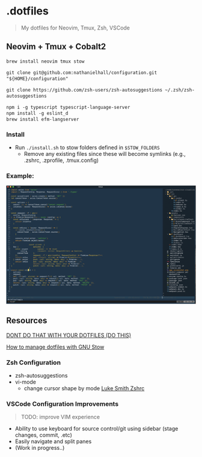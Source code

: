 # .dotfiles
> My dotfiles for Neovim, Tmux, Zsh, VSCode

## Neovim + Tmux + Cobalt2
```
brew install neovim tmux stow
```

```
git clone git@github.com:nathanielhall/configuration.git "${HOME}/configuration"
```

```
git clone https://github.com/zsh-users/zsh-autosuggestions ~/.zsh/zsh-autosuggestions
```

```
npm i -g typescript typescript-language-server
npm install -g eslint_d
brew install efm-langserver
```
### Install
- Run `./install.sh` to stow folders defined in `$STOW_FOLDERS`
  - Remove any existing files since these will become symlinks (e.g., .zshrc, .zprofile, .tmux.config)

### Example:
<img src="screenshot.png" alt="App Screenshot" title="App Screenshot" width="700" />


## Resources
[DONT DO THAT WITH YOUR DOTFILES (DO THIS)](https://youtu.be/tkUllCAGs3c)

[How to manage dotfiles with GNU Stow](https://www.kabisa.nl/tech/how-to-manage-dotfiles-with-gnu-stow/)

### Zsh Configuration
- zsh-autosuggestions
- vi-mode 
  - change cursor shape by mode [Luke Smith Zshrc](https://gist.github.com/LukeSmithxyz/e62f26e55ea8b0ed41a65912fbebbe52)


### VSCode Configuration Improvements
> TODO: improve VIM experience 
- Ability to use keyboard for source control/git using sidebar (stage changes, commit, .etc)
- Easily navigate and split panes
- (Work in progress..)
